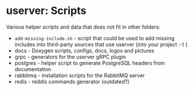 # userver: Scripts

Various helper scripts and data that does not fit in other folders:

* `add-missing-include.sh` - script that could be used to add missing includes into third-party sources that use userver (into your project :-) )
* docs - Doxygen scripts, configs, docs, logos and pictures
* grpc - generators for the userver gRPC plugin
* postgres - helper script to generate PostgreSQL headers from documentation
* rabbitmq - installation scripts for the RabbitMQ server
* redis - reddis commands generator (outdated?)
